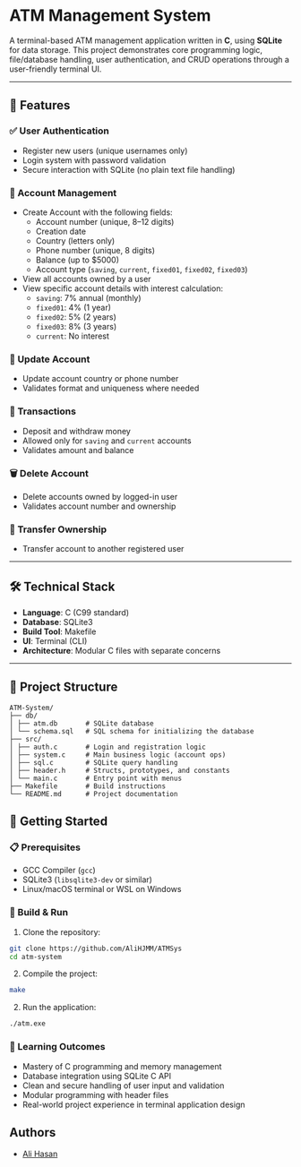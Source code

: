 # ATM Management System

A terminal-based ATM management application written in **C**, using **SQLite** for data storage. This project demonstrates core programming logic, file/database handling, user authentication, and CRUD operations through a user-friendly terminal UI.

---

## 📌 Features

### ✅ User Authentication

- Register new users (unique usernames only)
- Login system with password validation
- Secure interaction with SQLite (no plain text file handling)

### 🏦 Account Management

- Create Account with the following fields:
  - Account number (unique, 8–12 digits)
  - Creation date
  - Country (letters only)
  - Phone number (unique, 8 digits)
  - Balance (up to $5000)
  - Account type (`saving`, `current`, `fixed01`, `fixed02`, `fixed03`)
- View all accounts owned by a user
- View specific account details with interest calculation:
  - `saving`: 7% annual (monthly)
  - `fixed01`: 4% (1 year)
  - `fixed02`: 5% (2 years)
  - `fixed03`: 8% (3 years)
  - `current`: No interest

### 🔄 Update Account

- Update account country or phone number
- Validates format and uniqueness where needed

### 💸 Transactions

- Deposit and withdraw money
- Allowed only for `saving` and `current` accounts
- Validates amount and balance

### 🗑️ Delete Account

- Delete accounts owned by logged-in user
- Validates account number and ownership

### 🔁 Transfer Ownership

- Transfer account to another registered user

---

## 🛠️ Technical Stack

- **Language**: C (C99 standard)
- **Database**: SQLite3
- **Build Tool**: Makefile
- **UI**: Terminal (CLI)
- **Architecture**: Modular C files with separate concerns

---

## 📂 Project Structure

```
ATM-System/
├── db/
│ ├── atm.db       # SQLite database
│ └── schema.sql   # SQL schema for initializing the database
├── src/
│ ├── auth.c       # Login and registration logic
│ ├── system.c     # Main business logic (account ops)
│ ├── sql.c        # SQLite query handling
│ ├── header.h     # Structs, prototypes, and constants
│ └── main.c       # Entry point with menus
├── Makefile       # Build instructions
└── README.md      # Project documentation

```

## 🚀 Getting Started

### 📋 Prerequisites

- GCC Compiler (`gcc`)
- SQLite3 (`libsqlite3-dev` or similar)
- Linux/macOS terminal or WSL on Windows

### 🧰 Build & Run

1. Clone the repository:

```bash
git clone https://github.com/AliHJMM/ATMSys
cd atm-system
```

2. Compile the project:

```bash
make
```

2. Run the application:

```bash
./atm.exe
```

### 📖 Learning Outcomes

- Mastery of C programming and memory management
- Database integration using SQLite C API
- Clean and secure handling of user input and validation
- Modular programming with header files
- Real-world project experience in terminal application design

## **Authors**

- [Ali Hasan](https://github.com/AliHJMM)
